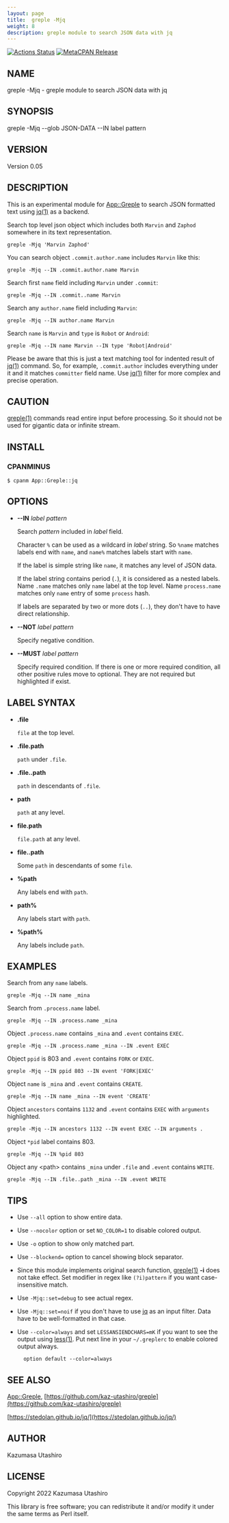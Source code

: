 ```yaml
---
layout: page
title:  greple -Mjq
weight: 8
description: greple module to search JSON data with jq
---
```


[![Actions Status](https://github.com/kaz-utashiro/greple-jq/workflows/test/badge.svg)](https://github.com/kaz-utashiro/greple-jq/actions) [![MetaCPAN Release](https://badge.fury.io/pl/App-Greple-jq.svg)](https://metacpan.org/release/App-Greple-jq)
## NAME

greple -Mjq - greple module to search JSON data with jq

## SYNOPSIS

greple -Mjq --glob JSON-DATA --IN label pattern

## VERSION

Version 0.05

## DESCRIPTION

This is an experimental module for [App::Greple](https://metacpan.org/pod/App%3A%3AGreple) to search JSON
formatted text using [jq(1)](http://man.he.net/man1/jq) as a backend.

Search top level json object which includes both `Marvin` and
`Zaphod` somewhere in its text representation.

    greple -Mjq 'Marvin Zaphod'

You can search object `.commit.author.name` includes `Marvin` like this:

    greple -Mjq --IN .commit.author.name Marvin

Search first `name` field including `Marvin` under `.commit`:

    greple -Mjq --IN .commit..name Marvin

Search any `author.name` field including `Marvin`:

    greple -Mjq --IN author.name Marvin

Search `name` is `Marvin` and `type` is `Robot` or `Android`:

    greple -Mjq --IN name Marvin --IN type 'Robot|Android'

Please be aware that this is just a text matching tool for indented
result of [jq(1)](http://man.he.net/man1/jq) command.  So, for example, `.commit.author`
includes everything under it and it matches `committer` field name.
Use [jq(1)](http://man.he.net/man1/jq) filter for more complex and precise operation.

## CAUTION

[greple(1)](http://man.he.net/man1/greple) commands read entire input before processing.  So it
should not be used for gigantic data or infinite stream.

## INSTALL

### CPANMINUS

    $ cpanm App::Greple::jq

## OPTIONS

- **--IN** _label_ _pattern_

    Search _pattern_ included in _label_ field.

    Character `%` can be used as a wildcard in _label_ string.  So
    `%name` matches labels end with `name`, and `name%` matches labels
    start with `name`.

    If the label is simple string like `name`, it matches any level of
    JSON data.

    If the label string contains period (`.`), it is considered as a
    nested labels.  Name `.name` matches only `name` label at the top
    level.  Name `process.name` matches only `name` entry of some
    `process` hash.

    If labels are separated by two or more dots (`..`), they don't have
    to have direct relationship.

- **--NOT** _label_ _pattern_

    Specify negative condition.

- **--MUST** _label_ _pattern_

    Specify required condition.  If there is one or more required
    condition, all other positive rules move to optional.  They are not
    required but highlighted if exist.

## LABEL SYNTAX

- **.file**

    `file` at the top level.

- **.file.path**

    `path` under `.file`.

- **.file..path**

    `path` in descendants of `.file`.

- **path**

    `path` at any level.

- **file.path**

    `file.path` at any level.

- **file..path**

    Some `path` in descendants of some `file`.

- **%path**

    Any labels end with `path`.

- **path%**

    Any labels start with `path`.

- **%path%**

    Any labels include `path`.

## EXAMPLES

Search from any `name` labels.

    greple -Mjq --IN name _mina

Search from `.process.name` label.

    greple -Mjq --IN .process.name _mina

Object `.process.name` contains `_mina` and `.event` contains
`EXEC`.

    greple -Mjq --IN .process.name _mina --IN .event EXEC

Object `ppid` is 803 and `.event` contains `FORK` or `EXEC`.

    greple -Mjq --IN ppid 803 --IN event 'FORK|EXEC'

Object `name` is `_mina` and `.event` contains `CREATE`.

    greple -Mjq --IN name _mina --IN event 'CREATE'

Object `ancestors` contains `1132` and `.event` contains `EXEC`
with `arguments` highlighted.

    greple -Mjq --IN ancestors 1132 --IN event EXEC --IN arguments .

Object `*pid` label contains 803.

    greple -Mjq --IN %pid 803

Object any &lt;path> contains `_mina` under `.file` and `.event`
contains `WRITE`.

    greple -Mjq --IN .file..path _mina --IN .event WRITE

## TIPS

- Use `--all` option to show entire data.
- Use `--nocolor` option or set `NO_COLOR=1` to disable colored
output.
- Use `-o` option to show only matched part.
- Use `--blockend=` option to cancel showing block separator.
- Since this module implements original search function, [greple(1)](http://man.he.net/man1/greple)
**-i** does not take effect.  Set modifier in regex like `(?i)pattern`
if you want case-insensitive match.
- Use `-Mjq::set=debug` to see actual regex.
- Use `-Mjq::set=noif` if you don't have to use [jq](https://metacpan.org/pod/jq) as an input
filter.  Data have to be well-formatted in that case.
- Use `--color=always` and set `LESSANSIENDCHARS=mK` if you want to
see the output using [less(1)](http://man.he.net/man1/less).  Put next line in your `~/.greplerc`
to enable colored output always.

        option default --color=always

## SEE ALSO

[App::Greple](https://metacpan.org/pod/App%3A%3AGreple), [https://github.com/kaz-utashiro/greple](https://github.com/kaz-utashiro/greple)

[https://stedolan.github.io/jq/](https://stedolan.github.io/jq/)

## AUTHOR

Kazumasa Utashiro

## LICENSE

Copyright 2022 Kazumasa Utashiro

This library is free software; you can redistribute it and/or modify
it under the same terms as Perl itself.
